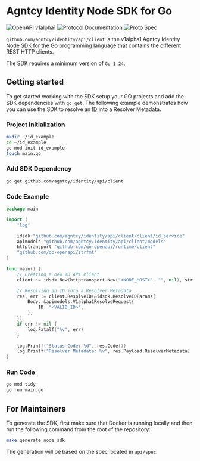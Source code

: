 # Agntcy Identity Node SDK for Go

[![OpenAPI v1alpha1](https://img.shields.io/badge/OpenAPI-v1alpha1-blue)](https://spec.identity.agntcy.org/openapi/node/v1alpha1)
[![Protocol Documentation](https://img.shields.io/badge/Protocol-Documentation-blue)](https://spec.identity.agntcy.org/protodocs/agntcy/identity/core/v1alpha1/id.proto)
[![Proto Spec](https://img.shields.io/badge/Proto-Spec-blue.svg)](https://github.com/agntcy/identity/tree/main/api/spec)

`github.com/agntcy/identity/api/client` is the v1alpha1 Agntcy Identity Node SDK for the Go programming language that contains the different REST HTTP clients.

The SDK requires a minimum version of `Go 1.24`.

## Getting started

To get started working with the SDK setup your GO projects and add the SDK dependencies with `go get`. The following example demonstrates how you can use the SDK to resolve an [ID](https://spec.identity.agntcy.org/docs/id/definitions) into a Resolver Metadata.

### Project Initialization

```sh
mkdir ~/id_example
cd ~/id_example
go mod init id_example
touch main.go
```

### Add SDK Dependency

```sh
go get github.com/agntcy/identity/api/client
```

### Code Example

```go
package main

import (
    "log"

    idsdk "github.com/agntcy/identity/api/client/client/id_service"
    apimodels "github.com/agntcy/identity/api/client/models"
    httptransport "github.com/go-openapi/runtime/client"
    "github.com/go-openapi/strfmt"
)

func main() {
    // Creating a new ID API client
    client := idsdk.New(httptransport.New("<NODE_HOST>", "", nil), strfmt.Default)

    // Resolving an ID into a Resolver Metadata
    res, err := client.ResolveID(&idsdk.ResolveIDParams{
        Body: &apimodels.V1alpha1ResolveRequest{
            ID: "<VALID_ID>",
        },
    })
    if err != nil {
        log.Fatalf("%v", err)
    }

    log.Printf("Status Code: %d", res.Code())
    log.Printf("Resolver Metadata: %v", res.Payload.ResolverMetadata)
}
```

### Run Code

```sh
go mod tidy
go run main.go
```

## For Maintainers

To generate the SDK, first make sure that Docker is running locally and then run the following command from the root of the repository:

```sh
make generate_node_sdk
```

The generation will be based on the spec located in `api/spec`.
